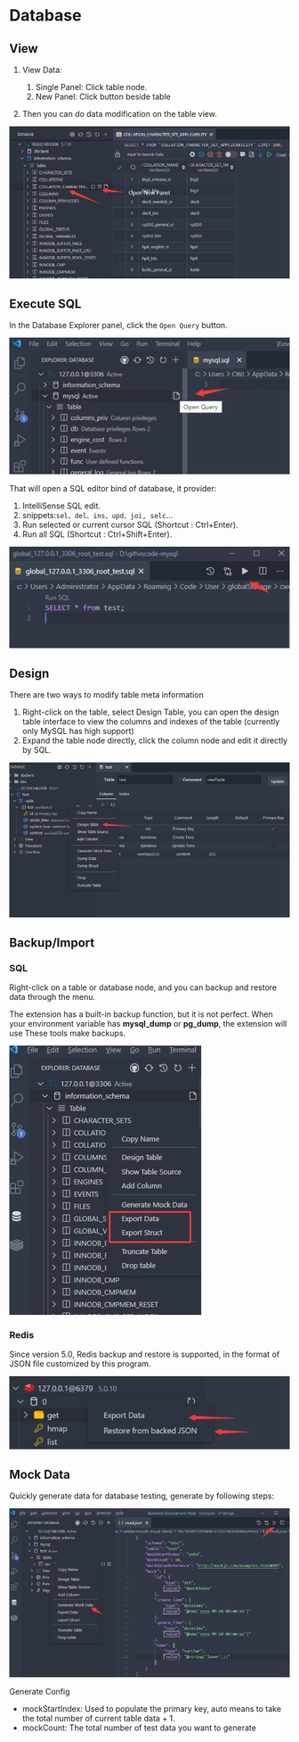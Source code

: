 # Database

## View

1. View Data:

   1. Single Panel: Click table node.
   2. New Panel: Click button beside table
2. Then you can do data modification on the table view.

![query](images/QueryTable.jpg)

## Execute SQL

In the Database Explorer panel, click the `Open Query` button.

![newquery](images/newquery.jpg)

That will open a SQL editor bind of database, it provider:

1. IntelliSense SQL edit.
2. snippets:`sel、del、ins、upd、joi, selc`...
3. Run selected or current cursor SQL (Shortcut : Ctrl+Enter).
4. Run all SQL (Shortcut : Ctrl+Shift+Enter).

![run](images/run.jpg)



## Design

There are two ways to modify table meta information

1. Right-click on the table, select Design Table, you can open the design table interface to view the columns and indexes of the table (currently only MySQL has high support)
2. Expand the table node directly, click the column node and edit it directly by SQL.

![](image/table/design.jpg)

## Backup/Import

### SQL

Right-click on a table or database node, and you can backup and restore data through the menu.

The extension has a built-in backup function, but it is not perfect. When your environment variable has **mysql_dump** or **pg_dump**, the extension will use These tools make backups.

![bakcup](images/Backup.jpg)

### Redis

Since version 5.0, Redis backup and restore is supported, in the format of JSON file customized by this program.

![](image/database/redis-backup.png)

## Mock Data

Quickly generate data for database testing, generate by following steps:

![mockData](images/mockData.jpg)

Generate Config

- mockStartIndex: Used to populate the primary key, auto means to take the total number of current table data + 1.
- mockCount: The total number of test data you want to generate
